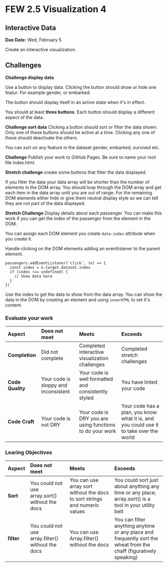 # FEW 2.5 Visualization 4

## Interactive Data

**Due Date:** Wed, February 5

Create an interactive visualization. 

## Challenges 

**Challenge display data**

Use a button to display data. Clicking the button should show or hide one featur. For example gender, or embarked. 

The button should display itself in an active state when it's in effect.

You should at least **three buttons**. Each button should display a different aspect of the data.

**Challenge sort data** Clicking a button should sort or filter the data shown. Only one of these buttons should be active at a time. Clicking any one of these should deactivate the others. 

You can sort on any feature in the dataset gender, embarked, survived etc. 

**Challenge** Publish your work to GitHub Pages. Be sure to name your root file index.html. 

**Stretch challenge** create some buttons that filter the data displayed. 

If you filter the data your data array will be shorter than the number of elements in the DOM array. You should loop through the DOM array and get each item in the data array until you are out of range. For the remaining DOM elements either hide or give them neutral display style so we can tell they are not part of the data displayed. 

**Stretch Challenge** Display details about each passenger. You can make this work if you can get the index of the passenger from the element in the DOM. 

You can assign each DOM element you create `data-index` attribute when you create it. 

Handle clicking on the DOM elements adding an eventlistener to the parent element. 

```JS
passengers.addEventListener('click', (e) => {
  const index = e.target.dataset.index
  if (index !== undefined) {
    // Show data here
  }
})
```

Use the index to get the data to show from the data array. You can show the data in the DOM by creating an element and using `innerHTML` to set it's content. 

### Evaluate your work



| Aspect | Does not meet | Meets | Exceeds |
|:------------|:-------------|:------|:--------|
| **Completion** | Did not complete | Completed interactive visualization challenges | Completed stretch challenges |
| **Code Quality** | Your code is sloppy and inconsistent | Your code is well formatted and consistently styled | You have linted your code | 
| **Code Craft** | Your code is not DRY | Your code is DRY you are using functions to do your work | Your code has a plan, you know what it is, and you could use it to take over the world |

### Learing Objectives 

| Aspect | Does not meet | Meets | Exceeds |
|:-------|:--------------|:------|:--------|
| **Sort** | You could not use array.sort() without the docs | You can use array sort without the docs to sort strings and numeric values| You could sort just about anything any time or any place, array.sort() is a tool in your utility belt |
| **filter** | You could not use array.filter() without the docs | You can use Array.filter() without the docs | You can filter anything anytime or any place and frequently sort the wheat from the chaff (figuratively speaking) |